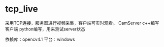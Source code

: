 # tcp_live
采用TCP连接，服务器进行视频采集，客户端可实时观看。
CamServer c++编写
客户端 python编写，用来测试server状态

依赖库：opencv4.1
平台：windows
